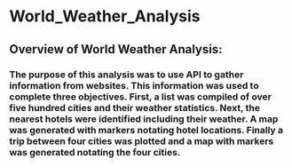 # World_Weather_Analysis

## Overview of World Weather Analysis:
### The purpose of this analysis was to use API to gather information from websites. This information was used to complete three objectives. First, a list was compiled of over five hundred cities and their weather statistics. Next, the nearest hotels were identified including their weather. A map was generated with markers notating hotel locations. Finally a trip between four cities was plotted and a map with markers was generated notating the four cities. 